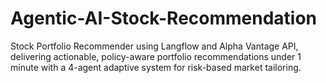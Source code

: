 # Agentic-AI-Stock-Recommendation
Stock Portfolio Recommender using Langflow and Alpha Vantage API, delivering actionable, policy-aware portfolio recommendations under 1 minute with a 4-agent adaptive system for risk-based market tailoring.
